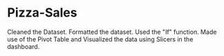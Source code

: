 # Pizza-Sales
Cleaned the Dataset. Formatted the dataset. Used the "If" function.
Made use of the Pivot Table and Visualized the data using Slicers in the dashboard.
